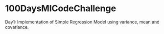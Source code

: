 # 100DaysMlCodeChallenge

Day1: Implementation of Simple Regression Model using variance, mean and covariance.
